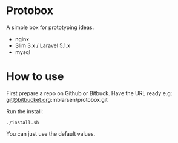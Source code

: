 # Protobox

A simple box for prototyping ideas. 

* nginx
* Slim 3.x / Laravel 5.1.x
* mysql

# How to use

First prepare a repo on Github or Bitbuck. Have the URL ready e.g: git@bitbucket.org:mblarsen/protobox.git

Run the install:

    ./install.sh

You can just use the default values.
